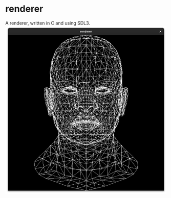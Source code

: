 # renderer
A renderer, written in C and using SDL3.
![model](https://github.com/adammansson/renderer/blob/main/Screenshot%20from%202025-01-30%2014-23-45.png)
